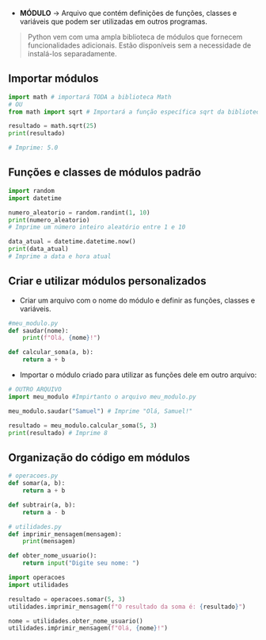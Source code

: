 - **MÓDULO** -> Arquivo que contém definições de funções, classes e variáveis que podem ser utilizadas em outros programas.

> Python vem com uma ampla biblioteca de módulos que fornecem funcionalidades adicionais.
> Estão disponíveis sem a necessidade de instalá-los separadamente.

## Importar módulos
```python
import math # importará TODA a biblioteca Math
# OU
from math import sqrt # Importará a função específica sqrt da biblioteca math

resultado = math.sqrt(25)
print(resultado)

# Imprime: 5.0
```

## Funções e classes de módulos padrão
```python
import random
import datetime

numero_aleatorio = random.randint(1, 10)
print(numero_aleatorio)
# Imprime um número inteiro aleatório entre 1 e 10

data_atual = datetime.datetime.now()
print(data_atual)
# Imprime a data e hora atual
```

## Criar e utilizar módulos personalizados
- Criar um arquivo com o nome do módulo e definir as funções, classes e variáveis.
```python
#meu_modulo.py
def saudar(nome):
	print(f"Olá, {nome}!")

def calcular_soma(a, b):
	return a + b
```
- Importar o módulo criado para utilizar as funções dele em outro arquivo:
```python
# OUTRO ARQUIVO
import meu_modulo #Impirtanto o arquivo meu_modulo.py

meu_modulo.saudar("Samuel") # Imprime "Olá, Samuel!"

resultado = meu_modulo.calcular_soma(5, 3)
print(resultado) # Imprime 8
```

## Organização do código em módulos
```python
# operacoes.py  
def somar(a, b):  
    return a + b  

def subtrair(a, b):  
    return a - b  

# utilidades.py  
def imprimir_mensagem(mensagem):  
    print(mensagem)  

def obter_nome_usuario():  
    return input("Digite seu nome: ")
```

```python
import operacoes
import utilidades

resultado = operacoes.somar(5, 3)
utilidades.imprimir_mensagem(f"O resultado da soma é: {resultado}")

nome = utilidades.obter_nome_usuario()
utilidades.imṕrimir_mensagem(f"Olá, {nome}!")
```